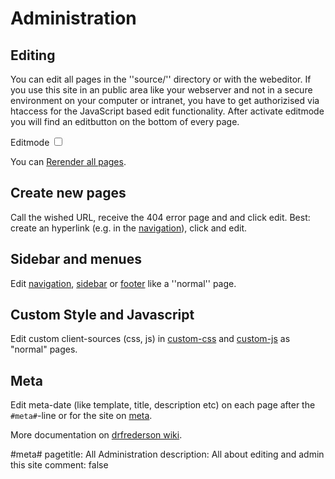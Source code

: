 # Administration

## Editing

You can edit all pages in the ''source/'' directory or with the webeditor.
If you use this site in an public area like your webserver and not in a secure environment on your computer or intranet, you have to get authorizised via htaccess for the JavaScript based edit functionality. After activate editmode you will find an editbutton on the bottom of every page.

Editmode <input type="checkbox" name="requestauth"  id="requestauth" value="requestauth" >

You can [Rerender all pages](/_drf/make.php).

## Create new pages

Call the wished URL, receive the 404 error page and and click edit. Best: create an hyperlink (e.g. in the [navigation](./area:navigation)), click and edit.

## Sidebar and menues

Edit [navigation](./area:navigation), [sidebar](./area:sidebar) or  [footer](./area:footer) like a ''normal'' page.

## Custom Style and Javascript

Edit custom client-sources (css, js) in [custom-css](./drf:drf-custom-css) and [custom-js](./drf:drf-custom-js) as "normal" pages.

## Meta

Edit meta-date (like template, title, description etc) on each page after the <code>#meta#</code>-line or for the site on [meta](meta).


More documentation on [drfrederson wiki](https://github.com/klml/drfrederson/wiki/drfrederson).

#meta#
pagetitle: All Administration
description: All about editing and admin this site
comment: false
